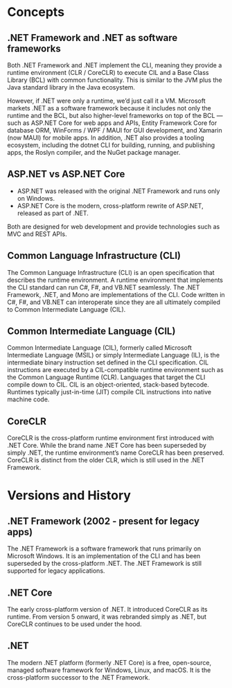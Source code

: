 # Concepts
## .NET Framework and .NET as software frameworks
Both .NET Framework and .NET implement the CLI, meaning they provide a runtime environment (CLR / CoreCLR) to execute CIL and a Base Class Library (BCL) with common functionality. This is similar to the JVM plus the Java standard library in the Java ecosystem.

However, if .NET were only a runtime, we’d just call it a VM. Microsoft markets .NET as a software framework because it includes not only the runtime and the BCL, but also higher-level frameworks on top of the BCL — such as ASP.NET Core for web apps and APIs, Entity Framework Core for database ORM, WinForms / WPF / MAUI for GUI development, and Xamarin (now MAUI) for mobile apps. In addition, .NET also provides a tooling ecosystem, including the dotnet CLI for building, running, and publishing apps, the Roslyn compiler, and the NuGet package manager.

## ASP.NET vs ASP.NET Core
- ASP.NET was released with the original .NET Framework and runs only on Windows.
- ASP.NET Core is the modern, cross-platform rewrite of ASP.NET, released as part of .NET.

Both are designed for web development and provide technologies such as MVC and REST APIs.

## Common Language Infrastructure (CLI)
The Common Language Infrastructure (CLI) is an open specification that describes the runtime environment. A runtime environment that implements the CLI standard can run C#, F#, and VB.NET seamlessly. The .NET Framework, .NET, and Mono are implementations of the CLI. Code written in C#, F#, and VB.NET can interoperate since they are all ultimately compiled to Common Intermediate Language (CIL).

## Common Intermediate Language (CIL)
Common Intermediate Language (CIL), formerly called Microsoft Intermediate Language (MSIL) or simply Intermediate Language (IL), is the intermediate binary instruction set defined in the CLI specification. CIL instructions are executed by a CIL-compatible runtime environment such as the Common Language Runtime (CLR). Languages that target the CLI compile down to CIL. CIL is an object-oriented, stack-based bytecode. Runtimes typically just-in-time (JIT) compile CIL instructions into native machine code.

## CoreCLR
CoreCLR is the cross-platform runtime environment first introduced with .NET Core. While the brand name .NET Core has been superseded by simply .NET, the runtime environment’s name CoreCLR has been preserved. CoreCLR is distinct from the older CLR, which is still used in the .NET Framework.

# Versions and History
## .NET Framework (2002 - present for legacy apps)
The .NET Framework is a software framework that runs primarily on Microsoft Windows. It is an implementation of the CLI and has been superseded by the cross-platform .NET. The .NET Framework is still supported for legacy applications.
## .NET Core
The early cross-platform version of .NET. It introduced CoreCLR as its runtime. From version 5 onward, it was rebranded simply as .NET, but CoreCLR continues to be used under the hood.
## .NET
The modern .NET platform (formerly .NET Core) is a free, open-source, managed software framework for Windows, Linux, and macOS. It is the cross-platform successor to the .NET Framework.